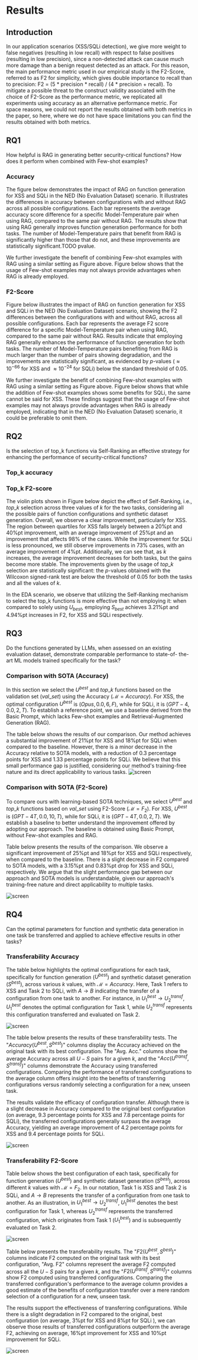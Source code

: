 # Results

## Introduction

In our application scenarios (XSS/SQLi detection), we give more weight to false negatives (resulting in low recall) with respect to false positives (resulting in low precision), since a non-detected attack can cause much more damage than a benign request detected as an attack.
For this reason, the main performance metric used in our empirical study is the F2-Score, referred to as F2 for simplicity, which gives double importance to recall than to precision: F2 = (5 * precision * recall) / (4 * precision + recall).
To mitigate a possible threat to the construct validity associated with the choice of F2-Score as the performance metric, we replicated all experiments using accuracy as an alternative performance metric. For space reasons, we could not report the results obtained with both metrics in the paper, so here, where we do not have space limitations you can find the results obtained with both metrics.

## RQ1
How helpful is RAG in generating
better security-critical functions? How does it perform
when combined with Few-shot examples?

### Accuracy

The figure below demonstrates the impact of RAG on function generation for XSS and SQLi in the NED (No Evaluation Dataset) scenario. It illustrates the differences in accuracy between configurations with and without RAG across all possible configurations. Each bar represents the average accuracy score difference for a specific Model-Temperature pair when using RAG, compared to the same pair without RAG. The results show that using RAG generally improves function generation performance for both tasks. The number of Model-Temperature pairs that benefit from RAG is significantly higher than those that do not, and these improvements are statistically significant.TODO pvalue.



We further investigate the benefit of combining Few-shot examples with RAG using a similar setting as Figure above. Figure below shows that the usage of Few-shot examples may not always provide advantages when RAG is already employed. 



### F2-Score
Figure below illustrates the impact of RAG on function generation for XSS and SQLi in the NED (No Evaluation Dataset) scenario, showing the F2 differences between the configurations with and without RAG, across all possible configurations. Each bar represents the average F2 score difference for a specific Model-Temperature pair when using RAG, compared to the same pair without RAG. Results indicate that employing RAG generally enhances the performance of function generation for both tasks. The number of Model-Temperature pairs benefiting from RAG is much larger than the number of pairs showing degradation, and the improvements are statistically significant, as evidenced by $p$-values ($\approx 10^{-66}$ for XSS and $\approx 10^{-24}$ for SQLi) below the standard threshold of 0.05. 





We further investigate the benefit of combining Few-shot examples with RAG using a similar setting as Figure above. Figure below shows that
while the addition of Few-shot examples shows some benefits for SQLi, the same cannot be said for XSS. These findings suggest that the usage of Few-shot examples may not always provide advantages when RAG is already employed, indicating that in the NED (No Evaluation Dataset) scenario, it could be preferable to omit them.






## RQ2
Is the selection of
top_k functions via Self-Ranking an effective strategy for
enhancing the performance of security-critical functions?

### Top_k accuracy

### Top_k F2-score
 The violin plots shown in Figure below depict the effect of Self-Ranking, i.e., $top\_k$ selection across three values of $k$ for the two tasks, considering all the possible pairs of function configurations and synthetic dataset generation. Overall, we observe a clear improvement, particularly for XSS. The region between quartiles for XSS falls largely between a 20\%pt and 40\%pt improvement, with an average improvement of 25\%pt and an improvement that affects 98\% of the cases. While the improvement for SQLi is less pronounced, we still observe improvements in 73\% cases, with an average improvement of 4\%pt. Additionally, we can see that, as $k$ increases, the average improvement decreases for both tasks, but the gains become more stable.
The improvements given by the usage of $top\_k$ selection are statistically significant: the $p$-values obtained with the Wilcoxon signed-rank test are below the threshold of 0.05 for both the tasks and all the values of $k$.

In the EDA scenario, we observe that utilizing the Self-Ranking mechanism to select the top\_k functions is more effective than not employing it: when compared to solely using $U_{best}$, employing $S_{best}$ achieves 3.21\%pt and 4.94\%pt increases in F2, for XSS and SQLi respectively.



## RQ3
Do the functions generated by LLMs, when assessed on an existing evaluation
dataset, demonstrate comparable performance to state-of-
the-art ML models trained specifically for the task?

### Comparison with SOTA (Accuracy)
In this section we select the $U^{best}$ and $top\_k$ functions based on the validation set ($val\_set$) using the Accuracy ($\mathcal{M} = Accuracy$). For XSS, the optimal configuration $U^{best}$ is $(Opus, 0.0, 6, F)$, while for SQLi, it is $(GPT-4, 0.0, 2, T)$. To establish a reference point, we use a baseline derived from the Basic Prompt, which lacks Few-shot examples and Retrieval-Augmented Generation (RAG).

The table below shows the results of our comparison. Our method achieves a substantial improvement of 21%pt for XSS and 18%pt for SQLi when compared to the baseline. However, there is a minor decrease in the Accuracy relative to SOTA models, with a reduction of 0.3 percentage points for XSS and 1.33 percentage points for SQLi. We believe that this small performance gap is justified, considering our method's training-free nature and its direct applicability to various tasks.
![screen](../tables_screenshot/rq3.png)


### Comparison with SOTA (F2-Score)
To compare ours with learning-based SOTA techniques, we select $U^{best}$ and $top\_k$ functions based on $val\_set$ using F2-Score ($\mathcal{M} = F_2$). For XSS, $U^{best}$ is $(GPT-4T, 0.0, 10, T)$, while for SQLi, it is $(GPT-4T, 0.0, 2, T)$. We establish a baseline to better understand the improvement offered by adopting our approach. The baseline is obtained using Basic Prompt, without Few-shot examples and RAG.


Table below presents the results of the comparison. We observe a significant improvement of 25\%pt and 18\%pt for XSS and SQLi respectively, when compared to the baseline. 
There is a slight decrease in F2 compared to SOTA models, with a 3.15\%pt and 0.83\%pt drop for XSS and SQLi, respectively. 
We argue that the slight performance gap between our approach and SOTA models is understandable, given our approach's training-free nature and direct applicability to multiple tasks. <!--These results provide empirical support for our claim that incorporating external knowledge and Self-Ranking is essential for LLMs to achieving competitive performance with SOTA models. -->

![screen](../tables_screenshot/rq3_f2.png)

## RQ4
Can the optimal parameters for
function and synthetic data generation in one task be
transferred and applied to achieve effective results in
other tasks?

### Transferability Accuracy
The table below highlights the optimal configurations for each task, specifically for function generation ($U^{best}$) and synthetic dataset generation ($S^{best}$), across various $k$ values, with $\mathcal{M} = Accuracy$. Here, Task 1 refers to XSS and Task 2 to SQLi, with $A \rightarrow B$ indicating the transfer of a configuration from one task to another. For instance, in $U^{best}_1 \rightarrow U^{transf}_2$, $U^{best}_1$ denotes the optimal configuration for Task 1, while $U^{transf}_2$ represents this configuration transferred and evaluated on Task 2.

![screen](../tables_screenshot/rq4_ubest.png)

The table below presents the results of these transferability tests. The "$Accuracy(U^{best}, S^{best})$" columns display the Accuracy achieved on the original task with its best configuration. The "Avg. Acc." columns show the average Accuracy across all $U-S$ pairs for a given $k$, and the "$Acc(U^{transf}, S^{transf})$" columns demonstrate the Accuracy using transferred configurations. Comparing the performance of transferred configurations to the average column offers insight into the benefits of transferring configurations versus randomly selecting a configuration for a new, unseen task.

The results validate the efficacy of configuration transfer. Although there is a slight decrease in Accuracy compared to the original best configuration (on average, 9.3 percentage points for XSS and 7.8 percentage points for SQLi), the transferred configurations generally surpass the average Accuracy, yielding an average improvement of 4.2 percentage points for XSS and 9.4 percentage points for SQLi.

![screen](../tables_screenshot/rq4.png)



### Transferability F2-Score
Table below shows the best configuration of each task, specifically for function generation ($U^{best}$) and synthetic dataset generation ($S^{best}$), across different $k$ values with $\mathcal{M} = F_2$. In our notation, Task 1 is XSS and Task 2 is SQLi, and $A \rightarrow B$ represents the transfer of a configuration from one task to another. As an illustration, in $U^{best}_1 \rightarrow U^{transf}_2$, $U^{best}_1$ denotes the best configuration for Task 1, whereas $U^{transf}_2$ represents the transferred configuration, which originates from Task 1 ($U^{best}_1$) and is subsequently  evaluated on Task 2.


![screen](../tables_screenshot/rq4_ubest_f2.png)

Table below presents the transferability results. The "$F2(U^{best}, S^{best})$" columns indicate F2 computed on the original task with its best configuration, "Avg. F2" columns represent the average F2 computed across all the $U-S$ pairs for a given $k$, and the "$F2(U^{transf}, S^{transf})$" columns show F2 computed using transferred configurations. Comparing the transferred configuration's performance to the average column provides a good estimate of the benefits of configuration transfer over a mere random selection of a configuration for a new, unseen task.

The results support the effectiveness of transferring configurations. While there is a slight degradation in F2 compared to the original, best configuration (on average, 3\%pt for XSS and 8\%pt for SQLi ), we can observe those results of transferred configurations outperform the average F2, achieving on average, 16\%pt improvement for XSS and 10\%pt improvement for SQLi.

![screen](../tables_screenshot/rq4_f2.png)



